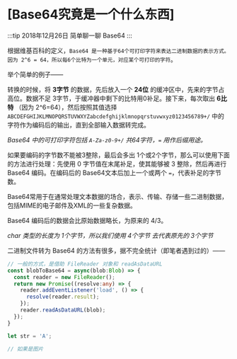 # [Base64究竟是一个什么东西]

:::tip
2018年12月26日
简单聊一聊 Base64
:::

根据维基百科的定义，`Base64 是一种基于64个可打印字符来表达二进制数据的表示方式。因为 2^6 = 64，所以每6个比特为一个单元，对应某个可打印的字符`。

举个简单的例子——

转换的时候，将 **3字节** 的数据，先后放入一个 **24位** 的缓冲区中，先来的字节占高位。数据不足 3字节，于缓冲器中剩下的比特用0补足。接下来，每次取出 **6比特** （因为 2^6=64），然后按照其值选择 `ABCDEFGHIJKLMNOPQRSTUVWXYZabcdefghijklmnopqrstuvwxyz0123456789+/` 中的字符作为编码后的输出，直到全部输入数据转完成。

*Base64 中的可打印字符包括 `A-Za-z0-9+/` 共64字符，`=` 用作后缀用途。*

如果要编码的字节数不能被3整除，最后会多出 1个或2个字节，那么可以使用下面的方法进行处理：先使用 0 字节值在末尾补足，使其能够被 3 整除，然后再进行 Base64 编码。在编码后的 Base64文本后加上一个或两个 `=`，代表补足的字节数。

Base64常用于在通常处理文本数据的场合，表示、传输、存储一些二进制数据，包括MIME的电子邮件及XML的一些复杂数据。

Base64 编码后的数据会比原始数据略长，为原来的 4/3。

*char 类型的长度为 1个字节，所以我们使用 4个字节 去代表原先的 3个字节*

二进制文件转为 Base64 的方法有很多，据不完全统计（即笔者遇到过的）——<br>
```ts
// 一般的方式，是借助 FileReader 对象和 readAsDataURL
const blobToBase64 = async(blob:Blob) => {
  const reader = new FileReader();
  return new Promise((resolve:any) => {
    reader.addEventListener('load', () => {
      resolve(reader.result);
    });
    reader.readAsDataURL(blob);
  });
}

let str = 'A';

// 如果是图片

```
